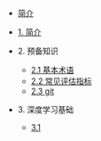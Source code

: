 * [简介]()


* [1. 简介]()


* 2\. 预备知识
  * [2.1 基本术语](Basic_tutorial/基本术语.md)
  * [2.2 常见评估指标](Basic_tutorial/常见评估指标.md)
  * [2.3 git](Basic_tutorial/git/git.md)

* 3\. 深度学习基础
  * [3.1]()

